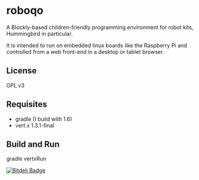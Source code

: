 roboqo
======

A Blockly-based children-friendly programming environment for robot kits, Hummingbird in particular.

It is intended to run on embedded linux boards like the Raspberry Pi and controlled from a web front-end in a desktop or tablet browser.


License
-------

GPL v3

Requisites
----------

* gradle (I build with 1.6)
* vert.x 1.3.1-final

Build and Run
-------------

gradle vertxRun


[![Bitdeli Badge](https://d2weczhvl823v0.cloudfront.net/lbovet/roboqo/trend.png)](https://bitdeli.com/free "Bitdeli Badge")

